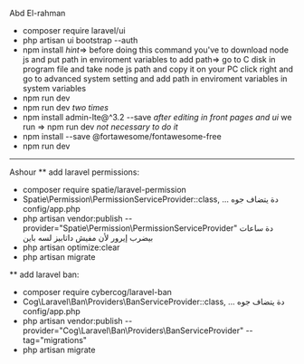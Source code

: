 Abd El-rahman
- composer require laravel/ui
- php artisan ui bootstrap --auth
- npm install    *hint*=> before doing this command you've to download node js and put path in enviroment variables 
		    to add path=> go to C disk in program file and take node js path and copy it 
		                              on your PC click right and go to advanced system setting and add path in enviroment 
			            variables in system variables 
- npm run dev 
- npm run dev 
*two times*
- npm install admin-lte@^3.2 --save
*after editing in front pages and ui* we run => npm run dev *not necessary to do it*
- npm install --save @fortawesome/fontawesome-free
- npm run dev

------------------------------------------------------------------------------
Ashour
** add laravel permissions:
- composer require spatie/laravel-permission
- Spatie\Permission\PermissionServiceProvider::class, ... دة يتضاف جوه config/app.php
- php artisan vendor:publish --provider="Spatie\Permission\PermissionServiceProvider"
دة ساعات بيضرب إيرور لأن مفيش داتابيز لسه باين
- php artisan optimize:clear
- php artisan migrate

** add laravel ban:
- composer require cybercog/laravel-ban
- Cog\Laravel\Ban\Providers\BanServiceProvider::class, ... دة يتضاف جوه config/app.php
- php artisan vendor:publish --provider="Cog\Laravel\Ban\Providers\BanServiceProvider" --tag="migrations"
- php artisan migrate
